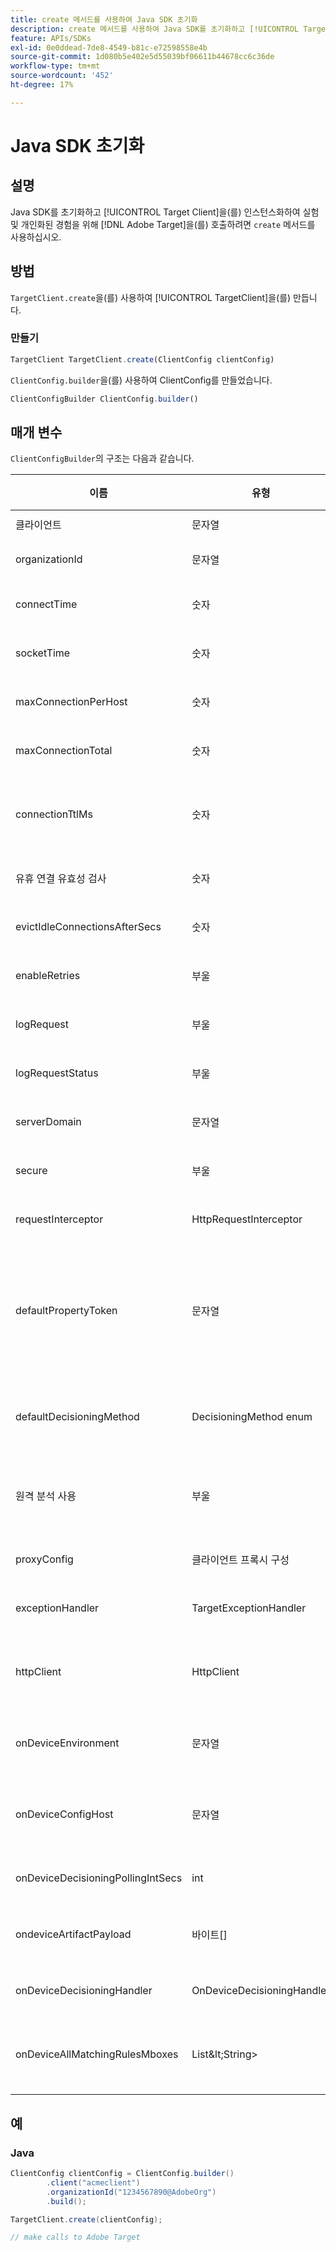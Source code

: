 ```yaml
---
title: create 메서드를 사용하여 Java SDK 초기화
description: create 메서드를 사용하여 Java SDK를 초기화하고 [!UICONTROL TargetClient]을(를) 인스턴스화하여 실험 및 개인화된 경험을 위해  [!DNL Adobe Target] 을(를) 호출하는 방법에 대해 알아봅니다.
feature: APIs/SDKs
exl-id: 0e0ddead-7de8-4549-b81c-e72598558e4b
source-git-commit: 1d080b5e402e5d55039bf06611b44678cc6c36de
workflow-type: tm+mt
source-wordcount: '452'
ht-degree: 17%

---
```


# Java SDK 초기화

## 설명

Java SDK를 초기화하고 [!UICONTROL Target Client]을(를) 인스턴스화하여 실험 및 개인화된 경험을 위해 [!DNL Adobe Target]을(를) 호출하려면 `create` 메서드를 사용하십시오.

## 방법

`TargetClient.create`을(를) 사용하여 [!UICONTROL TargetClient]을(를) 만듭니다.

### 만들기

```javascript {line-numbers="true"}
TargetClient TargetClient.create(ClientConfig clientConfig)
```

`ClientConfig.builder`을(를) 사용하여 ClientConfig를 만들었습니다.

```javascript {line-numbers="true"}
ClientConfigBuilder ClientConfig.builder()
```

## 매개 변수

`ClientConfigBuilder`의 구조는 다음과 같습니다.

| 이름 | 유형 | 필수 | 기본값 | 설명 |
| --- | --- | --- | --- | --- |
| 클라이언트 | 문자열 | 예 | 없음 | [!UICONTROL Target Client Id] |
| organizationId | 문자열 | 예 | 없음 | [!UICONTROL Experience Cloud Organization ID] |
| connectTime | 숫자 | 아니오 | 10000 | 모든 요청에 대한 연결 시간 제한(밀리초) |
| socketTime | 숫자 | 아니오 | 10000 | 모든 요청에 대한 소켓 시간 제한(밀리초) |
| maxConnectionPerHost | 숫자 | 아니오 | 100 | [!DNL Target] 호스트당 최대 연결 수 |
| maxConnectionTotal | 숫자 | 아니오 | 200 | 모든 [!DNL Target]개의 호스트를 포함한 최대 연결 |
| connectionTtlMs | 숫자 | 아니오 | -1 | 총 TTL(Time to Live)은 영구 연결의 최대 수명(밀리초)을 정의합니다. 기본적으로 연결은 무기한 유지됩니다. |
| 유휴 연결 유효성 검사 | 숫자 | 아니오 | 1000 | 재사용 전에 영구 연결이 재확인되는 비활성 기간(밀리초) |
| evictIdleConnectionsAfterSecs | 숫자 | 아니오 | 20 | 연결 풀에서 유휴 연결을 제거하는 시간(초) |
| enableRetries | 부울 | 아니오 | true | 소켓 시간 초과에 대한 자동 재시도(최대 4회) |
| logRequest | 부울 | 아니오 | false | 디버그에서 [!DNL Target]개의 요청 및 응답 기록 |
| logRequestStatus | 부울 | 아니오 | false | [!DNL Target] 응답 시간, 상태 및 URL 기록 |
| serverDomain | 문자열 | 아니오 | `*client*.tt.omtrdc.net` | 기본 호스트 이름 무시 |
| secure | 부울 | 아니오 | true | HTTP 체계를 적용하도록 설정 해제 |
| requestInterceptor | HttpRequestInterceptor | 아니요 | Null | 사용자 지정 요청 인터셉터 추가 |
| defaultPropertyToken | 문자열 | 아니오 | 없음 | 모든 `getOffers` 호출에 대해 기본 속성 토큰을 설정합니다. **온디바이스 의사 결정**&#x200B;의 경우 SDK는 `defaultPropertyToken`에 설정된 속성 토큰에 대해 정규화된 활동이 포함된 아티팩트만 다운로드합니다. |
| defaultDecisioningMethod | DecisioningMethod enum | 아니요 | SERVER_SIDE | 온디바이스 의사 결정을 사용하려면 ON_DEVICE 또는 HYBRID로 설정해야 합니다. |
| 원격 분석 사용 | 부울 | 아니오 | true | 고객이 [!DNL Target] 서버에 요청하는 동안 추가 데이터 수집을 옵트아웃할 수 있도록 허용합니다. |
| proxyConfig | 클라이언트 프록시 구성 | 아니요 | 없음 | 클라이언트가 자체 프록시 세부 정보를 제공할 수 있음 |
| exceptionHandler | TargetExceptionHandler | 아니요 | 없음 | 규칙 처리 중 사용자 지정 예외 처리를 구현하는 데 사용할 수 있습니다. |
| httpClient | HttpClient | 아니요 | 없음 | 사용자가 [!DNL Target] HTTP 클라이언트를 사용자 지정 HTTP 클라이언트로 바꿀 수 있습니다. |
| onDeviceEnvironment | 문자열 | 아니오 | production | 스테이징과 같은 다른 온디바이스 환경을 지정하는 데 사용할 수 있습니다. |
| onDeviceConfigHost | 문자열 | 아니오 | `assets.adobetarget.com` | 온디바이스 의사 결정 아티팩트 파일을 다운로드하는 데 사용할 다른 호스트를 지정하는 데 사용할 수 있습니다. |
| onDeviceDecisioningPollingIntSecs | int | 아니요 | 300(5분) | 온디바이스 의사 결정 아티팩트 파일 가져오기 사이의 시간(초) |
| ondeviceArtifactPayload | 바이트[] | 아니요 | 없음 | 즉각적인 실행이 가능하도록 이전 아티팩트 페이로드와 함께 디바이스에서 의사 결정 제공 |
| onDeviceDecisioningHandler | OnDeviceDecisioningHandler | 아니요 | 없음 | 온디바이스 의사 결정 이벤트에 대한 콜백을 등록합니다. |
| onDeviceAllMatchingRulesMboxes | List\&lt;String\> | 아니요 | 없음 | 사용자가 온디바이스 의사 결정 중에 일치하는 모든 규칙 콘텐츠가 반환되는 mbox를 지정할 수 있습니다. |

## 예

### Java

```java {line-numbers="true"}
ClientConfig clientConfig = ClientConfig.builder()
        .client("acmeclient")
        .organizationId("1234567890@AdobeOrg")
        .build();

TargetClient.create(clientConfig);

// make calls to Adobe Target
```
